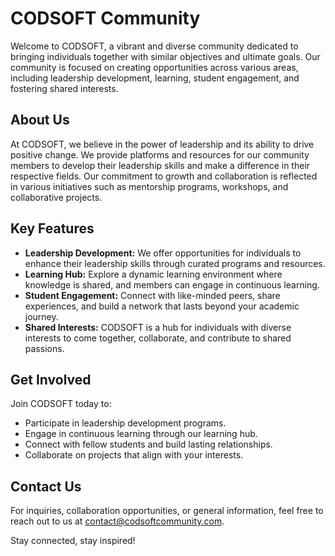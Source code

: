 # CODSOFT Community

Welcome to CODSOFT, a vibrant and diverse community dedicated to bringing individuals together with similar objectives and ultimate goals. Our community is focused on creating opportunities across various areas, including leadership development, learning, student engagement, and fostering shared interests.

## About Us

At CODSOFT, we believe in the power of leadership and its ability to drive positive change. We provide platforms and resources for our community members to develop their leadership skills and make a difference in their respective fields. Our commitment to growth and collaboration is reflected in various initiatives such as mentorship programs, workshops, and collaborative projects.

## Key Features

- **Leadership Development:** We offer opportunities for individuals to enhance their leadership skills through curated programs and resources.
- **Learning Hub:** Explore a dynamic learning environment where knowledge is shared, and members can engage in continuous learning.
- **Student Engagement:** Connect with like-minded peers, share experiences, and build a network that lasts beyond your academic journey.
- **Shared Interests:** CODSOFT is a hub for individuals with diverse interests to come together, collaborate, and contribute to shared passions.

## Get Involved

Join CODSOFT today to:

- Participate in leadership development programs.
- Engage in continuous learning through our learning hub.
- Connect with fellow students and build lasting relationships.
- Collaborate on projects that align with your interests.

## Contact Us

For inquiries, collaboration opportunities, or general information, feel free to reach out to us at [contact@codsoftcommunity.com](mailto:contact@codsoftcommunity.com).

Stay connected, stay inspired!

